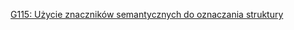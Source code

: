 [G115: Użycie znaczników semantycznych do oznaczania struktury](https://www.w3.org/WAI/WCAG22/Techniques/general/G115)
